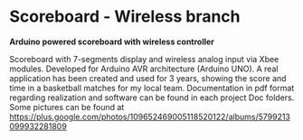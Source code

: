 # Scoreboard - Wireless branch
**Arduino powered scoreboard with wireless controller**

Scoreboard with 7-segments display and wireless analog input via Xbee modules. Developed for Arduino 
AVR architecture (Arduino UNO).
A real application has been created and used for 3 years, showing the score and time in a 
basketball matches for my local team. 
Documentation in pdf format regarding realization and software can be found in each project Doc folders.
Some pictures can be found at https://plus.google.com/photos/109652469005118520122/albums/5799213099932281809
